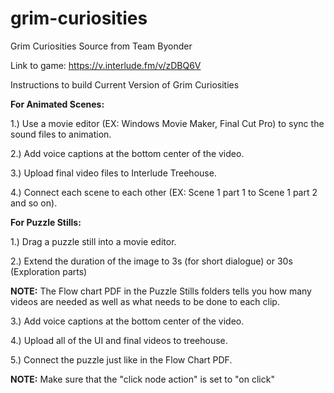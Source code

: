 # grim-curiosities
Grim Curiosities Source from Team Byonder


Link to game: 
https://v.interlude.fm/v/zDBQ6V


Instructions to build Current Version of Grim Curiosities


**For Animated Scenes:**

1.) Use a movie editor (EX: Windows Movie Maker, Final Cut Pro) to sync the sound files to animation.

2.) Add voice captions at the bottom center of the video.

3.) Upload final video files to Interlude Treehouse.

4.) Connect each scene to each other (EX: Scene 1 part 1 to Scene 1 part 2 and so on).


**For Puzzle Stills:**

1.) Drag a puzzle still into a movie editor.

2.) Extend the duration of the image to 3s (for short dialogue) or 30s (Exploration parts)

**NOTE:** The Flow chart PDF in the Puzzle Stills folders tells you how many videos are needed as well as what needs to be done to each clip.

3.) Add voice captions at the bottom center of the video.

4.) Upload all of the UI and final videos to treehouse.

5.) Connect the puzzle just like in the Flow Chart PDF.

**NOTE:** Make sure that the "click node action" is set to "on click"



